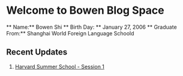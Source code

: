 # Welcome to Bowen Blog Space

** Name:** Bowen Shi 
** Birth Day: ** January 27, 2006 
** Graduate From:**  Shanghai World Foreign Language Schoold


## Recent Updates
1. [Harvard Summer School - Session 1](https://bowinn.github.io/MyReflection/)

